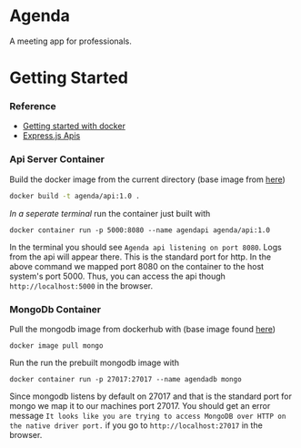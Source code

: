 # Agenda

A meeting app for professionals.

# Getting Started

### Reference

- [Getting started with docker](https://www.youtube.com/watch?v=gAkwW2tuIqE&t=121s)
- [Express.js Apis](https://www.youtube.com/watch?v=-MTSQjw5DrM)

### Api Server Container

Build the docker image from the current directory (base image from [here](https://hub.docker.com/_/node))

```bash
docker build -t agenda/api:1.0 .
```

_In a seperate terminal_ run the container just built with

```
docker container run -p 5000:8080 --name agendapi agenda/api:1.0
```

In the terminal you should see `Agenda api listening on port 8080`. Logs from the api will appear there. This is the standard port for http. In the above command we mapped port 8080 on the container to the host system's port 5000. Thus, you can access the api though `http://localhost:5000` in the browser.

### MongoDb Container

Pull the mongodb image from dockerhub with (base image found [here](https://hub.docker.com/_/mongo))

```
docker image pull mongo
```

Run the run the prebuilt mongodb image with

```
docker container run -p 27017:27017 --name agendadb mongo
```

Since mongodb listens by default on 27017 and that is the standard port for mongo we map it to our machines port 27017. You should get an error message `It looks like you are trying to access MongoDB over HTTP on the native driver port.` if you go to `http://localhost:27017` in the browser.
